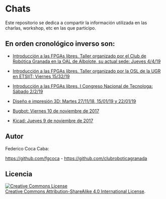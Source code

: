 # Chats

Este repositorio se dedica a compartir la información utilizada en las charlas, workshop, etc en las que participo.

## En orden cronológico inverso son:

* [Introducción a las FPGAs libres. Taller organizado por el Club de Robótica Granada en la OAL de Albolote, su actual sede: Jueves 4/4/19](https://github.com/fgcoca/Chats/tree/master/4-4-19-Club-robotica-granada)

* [Introducción a las FPGAs libres. Taller organizado por la OSL de la UGR en ETSIIT: Viernes 15/32/19](https://github.com/fgcoca/Chats/tree/master/15-3-19-ETSIIT)

* [Introducción a las FPGAs libres. I Congreso Nacional de Tecnologa: Sábado 2/2/19](https://github.com/fgcoca/Chats/tree/master/9-2-19-Ponencia-FPGAs-Congreso-Tecnologia-Malaga)

* [Diseño e impresión 3D: Martes 27/11/18, 15/01/19 y 22/01/19](https://github.com/fgcoca/Chats/tree/master/27-11-18-Materiales-Taller-3D)

* [Bugbot: Viernes 10 de noviembre de 2017](https://github.com/fgcoca/Chats/tree/master/10-11-17-Fr-Bugbot "Viernes 10 de noviembre de 2017 en el CEIP Sierra Nevada")
 
* [Kicad: Jueves 9 de noviembre de 2017](https://github.com/fgcoca/Chats/tree/master/9-11-17-Th-Kicad "Kicad: Jueves 9 de noviembre de 2017 en el aula 001 del IES Virgen de las Nieves")

## **Autor**

Federico Coca Caba:

https://github.com/fgcoca  - https://github.com/clubroboticagranada


## **Licencia**
<a rel="license" href="http://creativecommons.org/licenses/by-sa/4.0/"><img alt="Creative Commons License" style="border-width:0" src="https://i.creativecommons.org/l/by-sa/4.0/88x31.png" /></a><br /> <a rel="license" href="http://creativecommons.org/licenses/by-sa/4.0/">Creative Commons Attribution-ShareAlike 4.0 International License</a>.




